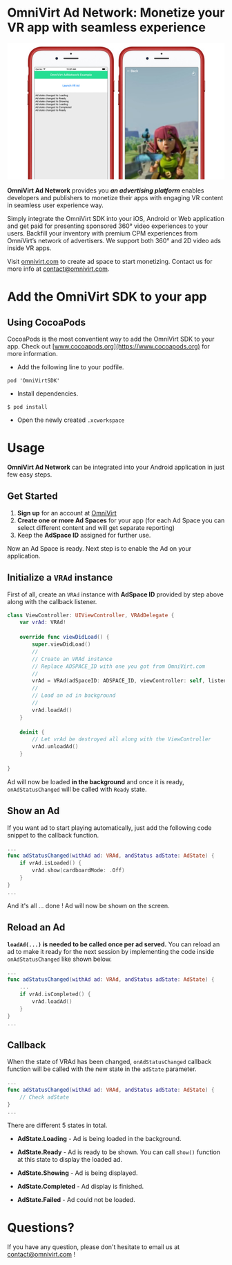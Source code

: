 # OmniVirt Ad Network: Monetize your VR app with seamless experience

![Screenshot](https://github.com/OmniVirt/OmniVirtAdNetwork-iOS-Example/raw/master/Screenshots/ss.jpg)

**OmniVirt Ad Network** provides you ***an advertising platform*** enables developers and publishers to monetize their apps with engaging VR content in seamless user experience way.

Simply integrate the OmniVirt SDK into your iOS, Android or Web application and get paid for presenting sponsored 360° video experiences to your users. Backfill your inventory with premium CPM experiences from OmniVirt’s network of advertisers. We support both 360° and 2D video ads inside VR apps.

Visit [omnivirt.com](https://omnivirt.com/) to create ad space to start monetizing. Contact us for more info at [contact@omnivirt.com](mailto:contact@omnivirt.com).

# Add the OmniVirt SDK to your app
 
## Using CocoaPods

CocoaPods is the most conventient way to add the OmniVirt SDK to your app. Check out [www.cocoapods.org](https://www.cocoapods.org) for more information.

- Add the following line to your podfile.
```
pod 'OmniVirtSDK'
```
- Install dependencies.
```
$ pod install
```
- Open the newly created `.xcworkspace`

# Usage

**OmniVirt Ad Network** can be integrated into your Android application in just few easy steps.

## Get Started

1. **Sign up** for an account at [OmniVirt](https://www.omnivirt.com)
2. **Create one or more Ad Spaces** for your app (for each Ad Space you can select different content and will get separate reporting)
3. Keep the **AdSpace ID** assigned for further use.

Now an Ad Space is ready. Next step is to enable the Ad on your application.


## Initialize a `VRAd` instance
 
First of all, create an `VRAd` instance with **AdSpace ID** provided by step above along with the callback listener.
```swift
class ViewController: UIViewController, VRAdDelegate {
    var vrAd: VRAd!
    
    override func viewDidLoad() {
        super.viewDidLoad()
        //
        // Create an VRAd instance
        // Replace ADSPACE_ID with one you got from OmniVirt.com
        //
        vrAd = VRAd(adSpaceID: ADSPACE_ID, viewController: self, listener: self)
        //
        // Load an ad in background
        //
        vrAd.loadAd()
    }

    deinit {
        // Let vrAd be destroyed all along with the ViewController
        vrAd.unloadAd()
    }

}
```

Ad will now be loaded **in the background** and once it is ready, `onAdStatusChanged` will be called with `Ready` state.

## Show an Ad

If you want ad to start playing automatically, just add the following code snippet to the callback function.

```swift
...
func adStatusChanged(withAd ad: VRAd, andStatus adState: AdState) {
    if vrAd.isLoaded() {
        vrAd.show(cardboardMode: .Off)
    }
}
...
```

And it's all ... done ! Ad will now be shown on the screen.

## Reload an Ad

**`loadAd(...)` is needed to be called once per ad served.** You can reload an ad to make it ready for the next session by implementing the code inside `onAdStatusChanged` like shown below.

```swift
...
func adStatusChanged(withAd ad: VRAd, andStatus adState: AdState) {
    ...
    if vrAd.isCompleted() {
        vrAd.loadAd()
    }
}
...
```

## Callback

When the state of VRAd has been changed, `onAdStatusChanged` callback function will be called with the new state in the `adState` parameter.

```swift
...
func adStatusChanged(withAd ad: VRAd, andStatus adState: AdState) {
    // Check adState
}
...
```

There are different 5 states in total.

- **AdState.Loading** - Ad is being loaded in the background.

- **AdState.Ready** - Ad is ready to be shown. You can call `show()` function at this state to display the loaded ad.

- **AdState.Showing** - Ad is being displayed.

- **AdState.Completed** - Ad display is finished.

- **AdState.Failed** - Ad could not be loaded.


# Questions?

If you have any question, please don't hesitate to email us at [contact@omnivirt.com](mailto:contact@omnivirt.com) !
